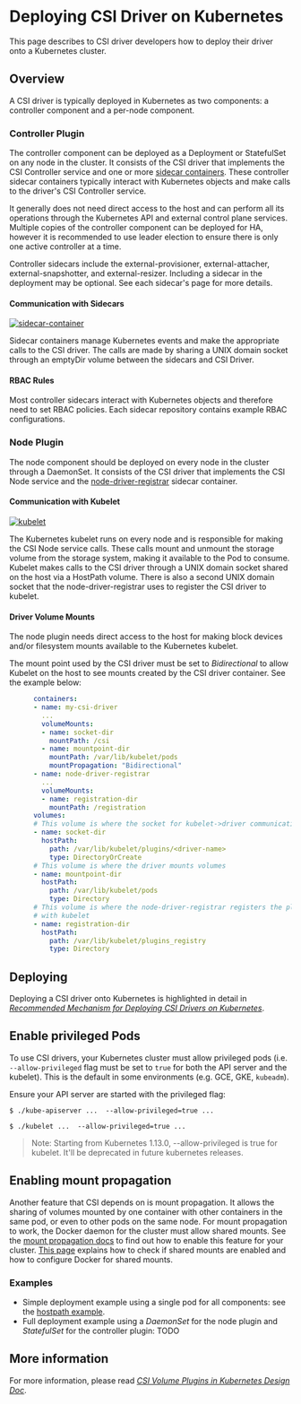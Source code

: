 # Deploying CSI Driver on Kubernetes

This page describes to CSI driver developers how to deploy their driver onto a Kubernetes cluster.

## Overview

A CSI driver is typically deployed in Kubernetes as two components:
a controller component and a per-node component.

### Controller Plugin

The controller component can be deployed as a Deployment or StatefulSet on
any node in the cluster. It consists of the CSI driver that implements the
CSI Controller service and one or more
[sidecar containers](sidecar-containers.md). These controller
sidecar containers typically interact with Kubernetes objects and make calls
to the driver's CSI Controller service.

It generally does not need direct access to the host and can perform all its
operations through the Kubernetes API and external control plane services.
Multiple copies of the controller component can be deployed for HA, however
it is recommended to use leader election to ensure there is only one active
controller at a time.

Controller sidecars include the external-provisioner, external-attacher,
external-snapshotter, and external-resizer. Including a sidecar in the
deployment may be optional.  See each sidecar's page for more details.

#### Communication with Sidecars
[![sidecar-container](images/sidecar-container.png)](https://docs.google.com/a/greatdanedata.com/drawings/d/1JExJ_98dt0NAsJ7iI0_9loeTn2rbLeEcpOMEvKrF-9w/edit?usp=sharing)

Sidecar containers manage Kubernetes events and make the appropriate
calls to the CSI driver. The calls are made by sharing a UNIX domain socket
through an emptyDir volume between the sidecars and CSI Driver.

#### RBAC Rules

Most controller sidecars interact with Kubernetes objects and therefore need
to set RBAC policies. Each sidecar repository contains example RBAC
configurations.

### Node Plugin

The node component should be deployed on every node in the cluster through a
DaemonSet. It consists of the CSI driver that implements the CSI Node service and the
[node-driver-registrar](node-driver-registrar) sidecar container.

#### Communication with Kubelet

[![kubelet](images/kubelet.png)](https://docs.google.com/a/greatdanedata.com/drawings/d/1NXaVNDh3mSDhog7Q3Y9eELyEF24F8Z-Kk0ujR3pyOes/edit?usp=sharing)

The Kubernetes kubelet runs on every node and is responsible for making the CSI
Node service calls. These calls mount and unmount the storage volume from the
storage system, making it available to the Pod to consume. Kubelet makes calls
to the CSI driver through a UNIX domain socket shared on the host via a HostPath
volume. There is also a second UNIX domain socket that the node-driver-registrar
uses to register the CSI driver to kubelet.

#### Driver Volume Mounts
The node plugin needs direct access to the host for making block devices and/or
filesystem mounts available to the Kubernetes kubelet.

The mount point used by the CSI driver must be set to _Bidirectional_ to allow Kubelet
on the host to see mounts created by the CSI driver container. See the example below:

```yaml
      containers:
      - name: my-csi-driver
        ...
        volumeMounts:
        - name: socket-dir
          mountPath: /csi
        - name: mountpoint-dir
          mountPath: /var/lib/kubelet/pods
          mountPropagation: "Bidirectional"
      - name: node-driver-registrar
        ...
        volumeMounts:
        - name: registration-dir
          mountPath: /registration
      volumes:
      # This volume is where the socket for kubelet->driver communication is done
      - name: socket-dir
        hostPath:
          path: /var/lib/kubelet/plugins/<driver-name>
          type: DirectoryOrCreate
      # This volume is where the driver mounts volumes
      - name: mountpoint-dir
        hostPath:
          path: /var/lib/kubelet/pods
          type: Directory
      # This volume is where the node-driver-registrar registers the plugin
      # with kubelet
      - name: registration-dir
        hostPath:
          path: /var/lib/kubelet/plugins_registry
          type: Directory
```


## Deploying
Deploying a CSI driver onto Kubernetes is highlighted in detail in [_Recommended Mechanism for Deploying CSI Drivers on Kubernetes_](https://github.com/kubernetes/design-proposals-archive/blob/main/storage/container-storage-interface.md#recommended-mechanism-for-deploying-csi-drivers-on-kubernetes). 

## Enable privileged Pods

To use CSI drivers, your Kubernetes cluster must allow privileged pods (i.e. `--allow-privileged` flag must be set to `true` for both the API server and the kubelet). This is the default in some environments (e.g. GCE, GKE, `kubeadm`).

Ensure your API server are started with the privileged flag:

```shell
$ ./kube-apiserver ...  --allow-privileged=true ...
```

```shell
$ ./kubelet ...  --allow-privileged=true ...
```

> Note: Starting from Kubernetes 1.13.0, --allow-privileged is true for kubelet. It'll be deprecated in future kubernetes releases.

## Enabling mount propagation
Another feature that CSI depends on is mount propagation.  It allows the sharing of volumes mounted by one container with other containers in the same pod, or even to other pods on the same node.  For mount propagation to work, the Docker daemon for the cluster must allow shared mounts. See the [mount propagation docs][mount-propagation-docs] to find out how to enable this feature for your cluster.  [This page][docker-shared-mount] explains how to check if shared mounts are enabled and how to configure Docker for shared mounts.

[mount-propagation-docs]: https://kubernetes.io/docs/concepts/storage/volumes/#mount-propagation
[docker-shared-mount]: https://kubernetes.io/docs/concepts/storage/volumes/#configuration

### Examples

- Simple deployment example using a single pod for all components: see the [hostpath example](example.md).
- Full deployment example using a _DaemonSet_ for the node plugin and _StatefulSet_ for the controller plugin: TODO

## More information
For more information, please read [_CSI Volume Plugins in Kubernetes Design Doc_](https://github.com/kubernetes/design-proposals-archive/blob/main/storage/container-storage-interface.md).
